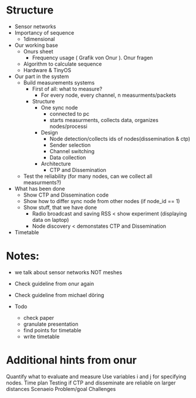 # Structure

- Sensor networks
- Importancy of sequence
  - 1dimensional
- Our working base
  - Onurs sheet
    - Frequency usage ( Grafik von Onur ). Onur fragen
  - Algorithm to calculate sequence
  - Hardware & TinyOS
- Our part in the system
  - Build measurements systems
    - First of all: what to measure?
      - For every node, every channel, n measurments/packets
    - Structure
      - One sync node
        - connected to pc
        - starts measurments, collects data, organizes nodes/processi
      - Design
        - Node detection/collects ids of nodes(dissemination & ctp)
        - Sender selection
        - Channel switching
        - Data collection
      - Architecture
        - CTP and Dissemination
  - Test the reliability (for many nodes, can we collect all measurments?)
- What has been done
  - Show CTP and Dissemination code
  - Show how to differ sync node from other nodes (if node_id ==  1)
  - Show stuff, that we have done
    - Radio broadcast and saving RSS < show experiment (displaying data on laptop)
    - Node discovery < demonstates CTP and Dissemination
- Timetable


# Notes:
- we talk about sensor networks NOT meshes
- Check guideline from onur again
- Check guideline from michael döring


- Todo
  - check paper
  - granulate presentation
  - find points for timetable
  - write timetable
# Additional hints from onur

Quantify what to evaluate and measure
Use variables i and j for specifying nodes.
Time plan
Testing if CTP and disseminate are reliable on larger distances
Scenaeio
Problem/goal
Challenges
